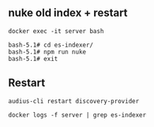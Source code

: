 ## nuke old index + restart

```
docker exec -it server bash

bash-5.1# cd es-indexer/
bash-5.1# npm run nuke
bash-5.1# exit
```

## Restart

```
audius-cli restart discovery-provider

docker logs -f server | grep es-indexer
```
